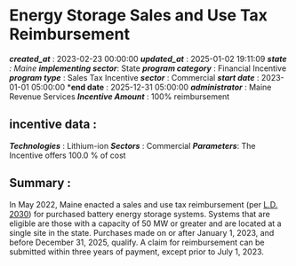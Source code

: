 # Energy Storage Sales and Use Tax Reimbursement 
 ***created_at*** : 2023-02-23 00:00:00 
 ***updated_at*** : 2025-01-02 19:11:09 
 ***state** : Maine 
 **implementing sector***: State 
 ***program category*** : Financial Incentive 
 ***program type*** : Sales Tax Incentive 
 ***sector*** : Commercial 
 ***start date*** : 2023-01-01 05:00:00 
 ***end date** : 2025-12-31 05:00:00 
 ***administrator*** : Maine Revenue Services 
 ***Incentive Amount*** : 100% reimbursement

 
 ## incentive data : 
 ***Technologies*** : Lithium-ion 
 ***Sectors*** : Commercial 
 ***Parameters***: The Incentive offers 100.0 % of cost 
 
 ## Summary : 
 In May 2022, Maine enacted a sales and use tax reimbursement (per [L.D.
2030](https://legislature.maine.gov/legis/bills/getPDF.asp?paper=HP1512&item=7&snum=130))
for purchased battery energy storage systems. Systems that are eligible are
those with a capacity of 50 MW or greater and are located at a single site in
the state. Purchases made on or after January 1, 2023, and before December 31,
2025, qualify. A claim for reimbursement can be submitted within three years
of payment, except prior to July 1, 2023.

 
 